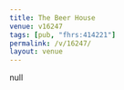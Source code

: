 ```yaml
---
title: The Beer House
venue: v16247
tags: [pub, "fhrs:414221"]
permalink: /v/16247/
layout: venue
---
```

null